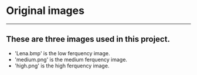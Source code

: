 # Original images
---------
## These are three images used in this project. 
* 'Lena.bmp' is the low ferquency image.
* 'medium.png' is the medium ferquency image.
* 'high.png' is the high ferquency image.

